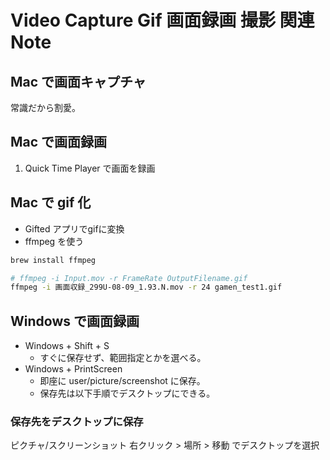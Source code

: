 Video Capture Gif 画面録画 撮影 関連 Note
===

## Mac で画面キャプチャ

常識だから割愛。

## Mac で画面録画

1. Quick Time Player で画面を録画

## Mac で gif 化

- Gifted アプリでgifに変換
- ffmpeg を使う

```bash
brew install ffmpeg

# ffmpeg -i Input.mov -r FrameRate OutputFilename.gif
ffmpeg -i 画面収録_299U-08-09_1.93.N.mov -r 24 gamen_test1.gif
```

## Windows で画面録画

- Windows + Shift + S
	- すぐに保存せず、範囲指定とかを選べる。
- Windows + PrintScreen
	- 即座に user/picture/screenshot に保存。
	- 保存先は以下手順でデスクトップにできる。

### 保存先をデスクトップに保存

ピクチャ/スクリーンショット 右クリック > 場所 > 移動 でデスクトップを選択
